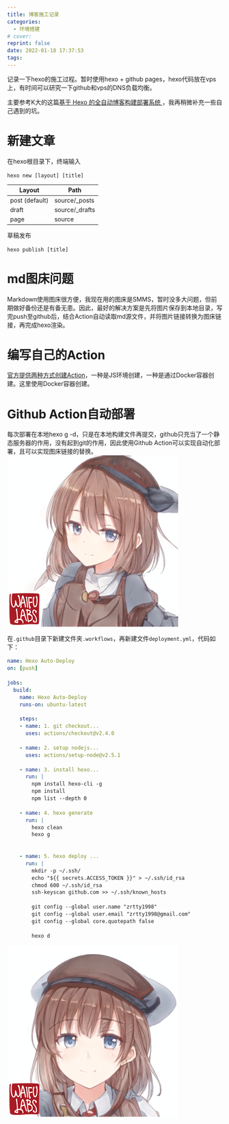```yaml
---
title: 博客施工记录
categories:
  - 环境搭建
# cover:
reprint: false
date: 2022-01-18 17:37:53
tags:
---
```


记录一下hexo的施工过程。暂时使用hexo + github pages，hexo代码放在vps上，有时间可以研究一下github和vps的DNS负载均衡。

主要参考K大的这篇[基于 Hexo 的全自动博客构建部署系统 ](https://kchen.cc/2016/11/12/hexo-instructions/#什么是-Hexo)，我再稍微补充一些自己遇到的坑。

# 新建文章

在hexo根目录下，终端输入

`hexo new [layout] [title]`

| Layout         | Path           |
| -------------- | -------------- |
| post (default) | source/_posts  |
| draft          | source/_drafts |
| page           | source         |

草稿发布

`hexo publish [title]`

# md图床问题

Markdown使用图床很方便，我现在用的图床是SMMS，暂时没多大问题，但前期做好备份还是有备无患。因此，最好的解决方案是先将图片保存到本地目录，写完push至github后，结合Action自动读取md源文件，并将图片链接转换为图床链接，再完成hexo渲染。

# 编写自己的Action

[官方提供两种方式创建Action](https://docs.github.com/cn/actions/creating-actions/about-custom-actions)，一种是JS环境创建，一种是通过Docker容器创建。这里使用Docker容器创建。

# Github Action自动部署

每次部署在本地hexo g -d，只是在本地构建文件再提交，github只充当了一个静态服务器的作用，没有起到git的作用，因此使用Github Action可以实现自动化部署，且可以实现图床链接的替换。![test1](博客施工记录/waifu1.png)

在`.github`目录下新建文件夹`.workflows`，再新建文件`deployment.yml`，代码如下：

```yaml
name: Hexo Auto-Deploy
on: [push]

jobs:
  build:
    name: Hexo Auto-Deploy
    runs-on: ubuntu-latest

    steps:
    - name: 1. git checkout...
      uses: actions/checkout@v2.4.0

    - name: 2. setup nodejs...
      uses: actions/setup-node@v2.5.1

    - name: 3. install hexo...
      run: |
        npm install hexo-cli -g
        npm install
        npm list --depth 0

    - name: 4. hexo generate
      run: |
        hexo clean
        hexo g


    - name: 5. hexo deploy ...
      run: |
        mkdir -p ~/.ssh/
        echo "${{ secrets.ACCESS_TOKEN }}" > ~/.ssh/id_rsa
        chmod 600 ~/.ssh/id_rsa
        ssh-keyscan github.com >> ~/.ssh/known_hosts

        git config --global user.name "zrtty1998"
        git config --global user.email "zrtty1998@gmail.com"
        git config --global core.quotepath false

        hexo d

```

![test2](博客施工记录/waifu2.png)
